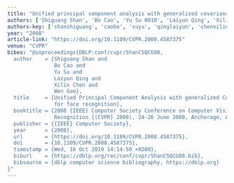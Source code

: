 ```yaml
---
title: "Unified principal component analysis with generalized covariance matrix for face recognition"
authors: ['Shiguang Shan', 'Bo Cao', 'Yu Su 0010', 'Laiyun Qing', 'Xilin Chen', 'Wen Gao 0001']
authors-key: ['shanshiguang', 'caobo', 'suyu', 'qinglaiyun', 'chenxilin', 'gaowen']
year: "2008"
article-link: "https://doi.org/10.1109/CVPR.2008.4587375"
venue: "CVPR"
bibex: "@inproceedings{DBLP:conf/cvpr/ShanCSQCG08,
  author    = {Shiguang Shan and
               Bo Cao and
               Yu Su and
               Laiyun Qing and
               Xilin Chen and
               Wen Gao},
  title     = {Unified Principal Component Analysis with generalized Covariance Matrix
               for face recognition},
  booktitle = {2008 {IEEE} Computer Society Conference on Computer Vision and Pattern
               Recognition {(CVPR} 2008), 24-26 June 2008, Anchorage, Alaska, {USA}},
  publisher = {{IEEE} Computer Society},
  year      = {2008},
  url       = {https://doi.org/10.1109/CVPR.2008.4587375},
  doi       = {10.1109/CVPR.2008.4587375},
  timestamp = {Wed, 16 Oct 2019 14:14:50 +0200},
  biburl    = {https://dblp.org/rec/conf/cvpr/ShanCSQCG08.bib},
  bibsource = {dblp computer science bibliography, https://dblp.org}
}"
---
```

